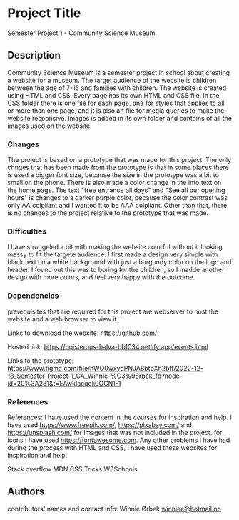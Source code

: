 # Project Title

Semester Project 1 - Community Science Museum

## Description

Community Science Museum is a semester project in school about creating a website for a museum. The target audience of the website is children between the age of 7-15 and families with children. The website is created using HTML and CSS. Every page has its own HTML and CSS file. in the CSS folder there is one file for each page, one for styles that applies to all or more than one page, and it is also an file for media queries to make the website responsive. Images is added in its own folder and contains of all the images used on the website.

### Changes

The project is based on a prototype that was made for this project. The only chnges that has been made from the prototype is that in some places there is used a bigger font size, because the size in the prototype was a bit to small on the phone. There is also made a color change in the info text on the home page. The text "free entrance all days" and "See all our opening hours" is changes to a darker purple color, because the color contrast was only AA colpliant and I wanted it to be AAA colpliant. Other than that, there is no changes to the project relative to the prototype that was made.

### Difficulties

I have struggeled a bit with making the website colorful without it looking messy to fit the targete audience. I first made a design very simple with black text on a white background with just a burgundy color on the logo and header. I found out this was to boring for the children, so I madde another design with more colors, and feel very happy with the outcome.

### Dependencies

prerequisites that are required for this project are webserver to host the website and a web browser to view it.

Links to download the website:
https://github.com/

Hosted link:
https://boisterous-halva-bb1034.netlify.app/events.html

Links to the prototype:
https://www.figma.com/file/hWQ0wxyqPNJA8btpXh2bff/2022-12-18_Semester-Project-1_CA_Winnie-%C3%98rbek_fp?node-id=20%3A231&t=EAwkIacqoli0OCN1-1

### References

References:
I have used the content in the courses for inspiration and help. I have used https://www.freepik.com/, https://pixabay.com/ and https://unsplash.com/ for images that was not included in the project. for icons I have used https://fontawesome.com. Any other problems I have had during the process with HTML and CSS, I have used these websites for inspiration and help:

Stack overflow
MDN
CSS Tricks
W3Schools

## Authors

contributors' names and contact info:
Winnie Ørbek
winniee@hotmail.no
